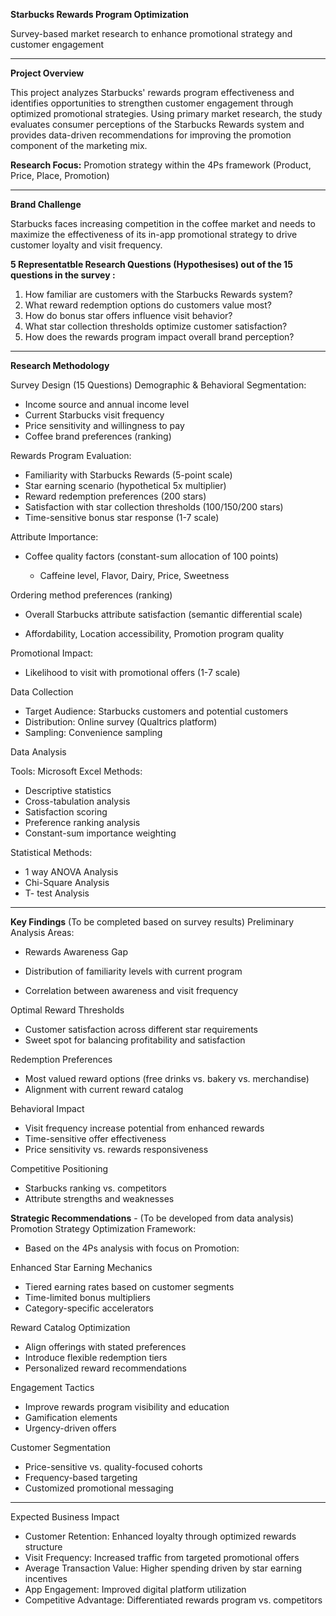 **Starbucks Rewards Program Optimization**

Survey-based market research to enhance promotional strategy and customer engagement

---

**Project Overview**

This project analyzes Starbucks' rewards program effectiveness and identifies opportunities to strengthen customer engagement through optimized promotional strategies. Using primary market research, the study evaluates consumer perceptions of the Starbucks Rewards system and provides data-driven recommendations for improving the promotion component of the marketing mix.

**Research Focus:** Promotion strategy within the 4Ps framework (Product, Price, Place, Promotion)

-----

**Brand Challenge**

Starbucks faces increasing competition in the coffee market and needs to maximize the effectiveness of its in-app promotional strategy to drive customer loyalty and visit frequency.

**5 Representatble Research Questions (Hypothesises) out of the 15 questions in the survey :**

1. How familiar are customers with the Starbucks Rewards system?
2. What reward redemption options do customers value most?
3. How do bonus star offers influence visit behavior?
4. What star collection thresholds optimize customer satisfaction?
5. How does the rewards program impact overall brand perception?

----

**Research Methodology**

Survey Design (15 Questions)
Demographic & Behavioral Segmentation:

- Income source and annual income level
- Current Starbucks visit frequency
- Price sensitivity and willingness to pay
- Coffee brand preferences (ranking)

Rewards Program Evaluation:

- Familiarity with Starbucks Rewards (5-point scale)
- Star earning scenario (hypothetical 5x multiplier)
- Reward redemption preferences (200 stars)
- Satisfaction with star collection thresholds (100/150/200 stars)
- Time-sensitive bonus star response (1-7 scale)

Attribute Importance:

- Coffee quality factors (constant-sum allocation of 100 points)

  - Caffeine level, Flavor, Dairy, Price, Sweetness


Ordering method preferences (ranking)
- Overall Starbucks attribute satisfaction (semantic differential scale)

- Affordability, Location accessibility, Promotion program quality



Promotional Impact:

- Likelihood to visit with promotional offers (1-7 scale)

Data Collection

- Target Audience: Starbucks customers and potential customers
- Distribution: Online survey (Qualtrics platform)
- Sampling: Convenience sampling

Data Analysis

Tools: Microsoft Excel
Methods:

- Descriptive statistics
- Cross-tabulation analysis
- Satisfaction scoring
- Preference ranking analysis
- Constant-sum importance weighting

Statistical Methods:
- 1 way ANOVA Analysis
- Chi-Square Analysis
- T- test Analysis 
---
**Key Findings**
(To be completed based on survey results)
Preliminary Analysis Areas:

- Rewards Awareness Gap

- Distribution of familiarity levels with current program
- Correlation between awareness and visit frequency


Optimal Reward Thresholds

- Customer satisfaction across different star requirements
- Sweet spot for balancing profitability and satisfaction


Redemption Preferences

- Most valued reward options (free drinks vs. bakery vs. merchandise)
- Alignment with current reward catalog


Behavioral Impact

- Visit frequency increase potential from enhanced rewards
- Time-sensitive offer effectiveness
- Price sensitivity vs. rewards responsiveness


Competitive Positioning

- Starbucks ranking vs. competitors
- Attribute strengths and weaknesses




**Strategic Recommendations** - (To be developed from data analysis)
Promotion Strategy Optimization Framework:
- Based on the 4Ps analysis with focus on Promotion:

Enhanced Star Earning Mechanics

- Tiered earning rates based on customer segments
- Time-limited bonus multipliers
- Category-specific accelerators


Reward Catalog Optimization

- Align offerings with stated preferences
- Introduce flexible redemption tiers
- Personalized reward recommendations


Engagement Tactics

- Improve rewards program visibility and education
- Gamification elements
- Urgency-driven offers


Customer Segmentation

- Price-sensitive vs. quality-focused cohorts
- Frequency-based targeting
- Customized promotional messaging

---

Expected Business Impact
- Customer Retention: Enhanced loyalty through optimized rewards structure
- Visit Frequency: Increased traffic from targeted promotional offers
- Average Transaction Value: Higher spending driven by star earning incentives
- App Engagement: Improved digital platform utilization
- Competitive Advantage: Differentiated rewards program vs. competitors


